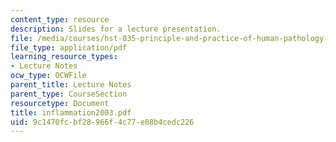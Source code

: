 ```yaml
---
content_type: resource
description: Slides for a lecture presentation.
file: /media/courses/hst-035-principle-and-practice-of-human-pathology-spring-2003/9c1470fcbf28966f4c77e08b4cedc226_inflammation2003.pdf
file_type: application/pdf
learning_resource_types:
- Lecture Notes
ocw_type: OCWFile
parent_title: Lecture Notes
parent_type: CourseSection
resourcetype: Document
title: inflammation2003.pdf
uid: 9c1470fc-bf28-966f-4c77-e08b4cedc226
---
```

